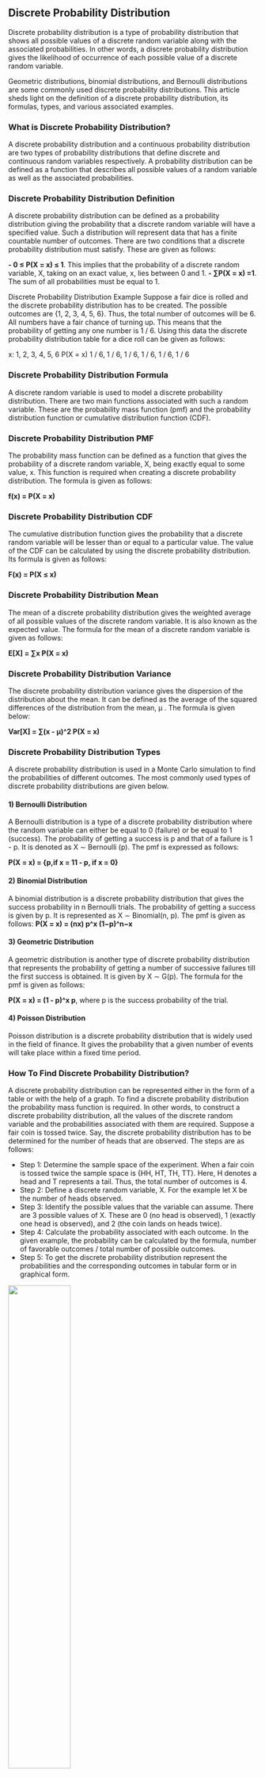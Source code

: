 ## Discrete Probability Distribution
Discrete probability distribution is a type of probability distribution that shows all possible values of a discrete random variable along with the associated probabilities. In other words, a discrete probability distribution gives the likelihood of occurrence of each possible value of a discrete random variable.

Geometric distributions, binomial distributions, and Bernoulli distributions are some commonly used discrete probability distributions. This article sheds light on the definition of a discrete probability distribution, its formulas, types, and various associated examples.


### What is Discrete Probability Distribution?
A discrete probability distribution and a continuous probability distribution are two types of probability distributions that define discrete and continuous random variables respectively. A probability distribution can be defined as a function that describes all possible values of a random variable as well as the associated probabilities.

### Discrete Probability Distribution Definition
A discrete probability distribution can be defined as a probability distribution giving the probability that a discrete random variable will have a specified value. Such a distribution will represent data that has a finite countable number of outcomes. There are two conditions that a discrete probability distribution must satisfy. These are given as follows:

**- 0 ≤ P(X = x) ≤ 1**. This implies that the probability of a discrete random variable, X, taking on an exact value, x, lies between 0 and 1.
**- ∑P(X = x) =1**. The sum of all probabilities must be equal to 1.

Discrete Probability Distribution Example
Suppose a fair dice is rolled and the discrete probability distribution has to be created. The possible outcomes are {1, 2, 3, 4, 5, 6}. Thus, the total number of outcomes will be 6. All numbers have a fair chance of turning up. This means that the probability of getting any one number is 1 / 6. Using this data the discrete probability distribution table for a dice roll can be given as follows:

x: 	1,	2,	3,	4,	5,	6
P(X = x)	1 / 6,	1 / 6,	1 / 6,	1 / 6,	1 / 6,	1 / 6


### Discrete Probability Distribution Formula
A discrete random variable is used to model a discrete probability distribution. There are two main functions associated with such a random variable. These are the probability mass function (pmf) and the probability distribution function or cumulative distribution function (CDF).

### Discrete Probability Distribution PMF
The probability mass function can be defined as a function that gives the probability of a discrete random variable, X, being exactly equal to some value, x. This function is required when creating a discrete probability distribution. The formula is given as follows:

**f(x) = P(X = x)**

### Discrete Probability Distribution CDF
The cumulative distribution function gives the probability that a discrete random variable will be lesser than or equal to a particular value. The value of the CDF can be calculated by using the discrete probability distribution. Its formula is given as follows:

**F(x) = P(X ≤ x)**

### Discrete Probability Distribution Mean
The mean of a discrete probability distribution gives the weighted average of all possible values of the discrete random variable. It is also known as the expected value. The formula for the mean of a discrete random variable is given as follows:

**E[X] = ∑x P(X = x)**

### Discrete Probability Distribution Variance
The discrete probability distribution variance gives the dispersion of the distribution about the mean. It can be defined as the average of the squared differences of the distribution from the mean, μ
. The formula is given below:

**Var[X] = ∑(x - μ)^2 P(X = x)**


### Discrete Probability Distribution Types
A discrete probability distribution is used in a Monte Carlo simulation to find the probabilities of different outcomes. The most commonly used types of discrete probability distributions are given below.

#### 1) Bernoulli Distribution

A Bernoulli distribution is a type of a discrete probability distribution where the random variable can either be equal to 0 (failure) or be equal to 1 (success). The probability of getting a success is p and that of a failure is 1 - p. It is denoted as X ∼ Bernoulli (p). The pmf is expressed as follows:

**P(X = x) = {p,if x = 11 - p, if x = 0}**

#### 2) Binomial Distribution

A binomial distribution is a discrete probability distribution that gives the success probability in n Bernoulli trials. The probability of getting a success is given by p. It is represented as X ∼ Binomial(n, p). The pmf is given as follows:
**P(X = x) = (nx) p^x (1−p)^n−x**


#### 3) Geometric Distribution

A geometric distribution is another type of discrete probability distribution that represents the probability of getting a number of successive failures till the first success is obtained. It is given by X ∼ G(p). The formula for the pmf is given as follows:

**P(X = x) = (1 - p)^x p**, where p is the success probability of the trial.

#### 4) Poisson Distribution

Poisson distribution is a discrete probability distribution that is widely used in the field of finance. It gives the probability that a given number of events will take place within a fixed time period.


### How To Find Discrete Probability Distribution?

A discrete probability distribution can be represented either in the form of a table or with the help of a graph. To find a discrete probability distribution the probability mass function is required. In other words, to construct a discrete probability distribution, all the values of the discrete random variable and the probabilities associated with them are required. Suppose a fair coin is tossed twice. Say, the discrete probability distribution has to be determined for the number of heads that are observed. The steps are as follows:

- Step 1: Determine the sample space of the experiment. When a fair coin is tossed twice the sample space is {HH, HT, TH, TT}. Here, H denotes a head and T represents a tail. Thus, the total number of outcomes is 4.
- Step 2: Define a discrete random variable, X. For the example let X be the number of heads observed.
- Step 3: Identify the possible values that the variable can assume. There are 3 possible values of X. These are 0 (no head is observed), 1 (exactly one head is observed), and 2 (the coin lands on heads twice).
- Step 4: Calculate the probability associated with each outcome. In the given example, the probability can be calculated by the formula, number of favorable outcomes / total number of possible outcomes.
- Step 5: To get the discrete probability distribution represent the probabilities and the corresponding outcomes in tabular form or in graphical form.

<img src = "https://d138zd1ktt9iqe.cloudfront.net/media/seo_landing_files/discrete-probability-distribution-example-1639994583.png" width = 50%, height = 50%>

<br/>

### Important Notes on Discrete Probability Distribution

- A discrete probability distribution is used to model the outcomes of a discrete random variable as well as the associated probabilities.
- A discrete distribution is used to calculate the probability that a random variable will be exactly equal to some value.
0 ≤ P(X = x) ≤ 1 and ∑P(X = x) =1 are two conditions that must be satisfied by a discrete probability distribution.
- The examples of a discrete probability distribution are Bernoulli Distribution, binomial distribution, Poisson distribution, and geometric distribution.
